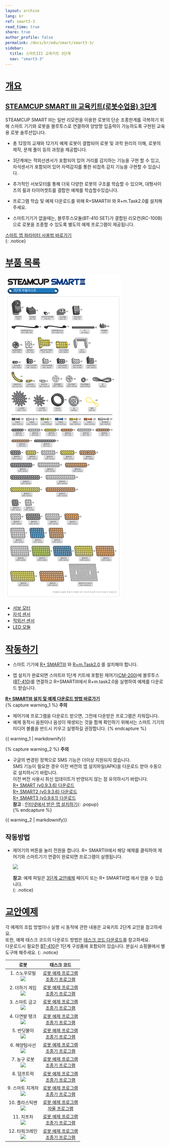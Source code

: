 ```yaml
---
layout: archive
lang: kr
ref: smart3-3
read_time: true
share: true
author_profile: false
permalink: /docs/kr/edu/smart/smart3-3/
sidebar:
  title: 스마트III 교육키트 3단계
  nav: "smart3-3"
---
```


# [개요](#개요)

## [STEAMCUP SMART III 교육키트(로봇수업용) 3단계](#steamcup-smart-iii-교육키트로봇수업용-3단계)

STEAMCUP SMART III는 일반 리모컨을 이용한 로봇의 단순 조종한계를 극복하기 위해 스마트 기기와 로봇을 블루투스로 연결하여 양방향 입출력이 가능하도록 구현된 교육용 로봇 솔루션입니다.

- 총 12장의 교재와 12가지 예제 로봇이 결합되어 로봇 및 과학 원리의 이해, 로봇의 제작, 문제 풀이 등의 과정을 제공합니다.

- 3단계에는 적외선센서가 포함되어 있어 거리를 감지하는 기능을 구현 할 수 있고, 자석센서가 포함되어 있어 자력감지를 통한 비접촉 감지 기능을 구현할 수 있습니다.

- 추가적인 서보모터를 통해 더욱 다양한 로봇의 구조를 학습할 수 있으며, 대형사이즈의 휠과 타이어셋트를 결합한 예제를 학습할수있습니다.

- 프로그램 학습 및 예제 다운로드를 위해 R+SMARTIII 와 R+m.Task2.0를 설치해주세요.

- 스마트기기가 없을때는, 블루투스모듈(BT-410 SET)가 결합된 리모컨(RC-100B)으로 로봇을 조종할 수 있도록 별도의 예제 프로그램이 제공됩니다.

[스마트 앱 파라미터 사용법 바로가기]  
{: .notice}


# [부품 목록](#부품-목록)

![](/assets/images/edu/smart/smart3-3_e-manual.jpg)

- [서보 모터]
- [자석 센서]
- [적외선 센서]
- [LED 모듈]

# [작동하기](#작동하기)

- 스마트 기기에 [R+ SMARTIII] 와 [R+m.Task2.0] 를 설치해야 합니다.

- 앱 설치가 완료되면 스마트III 1단계 키트에 포함된 제어기([CM-200])에 블루투스([BT-410])를 연결하고 R+SMARTIII에서 R+m.task2.0을 실행하여 예제를 다운로드 받습니다.  

**[R+ SMARTIII 설치 및 예제 다운로드 방법 바로가기](/docs/kr/software/mobile_app/rplussmart/#r-smart-다운로드설치)**  
{% capture warning_1 %}
**주의**  
- 제어기에 프로그램을 다운로드 받으면, 그전에 다운받은 프로그램은 지워집니다.  
- 예제 동작시 음원이나 음성이 재생되는 것을 함께 확인하기 위해서는 스마트 기기의 미디어 볼륨을 반드시 키우고 실행하길 권장합니다.
{% endcapture %}
<div class ="notice--warning">{{ warning_1 | markdownify}}</div>

{% capture warning_2 %}
**주의**  
- 구글의 변경된 정책으로 SMS 기능은 더이상 지원되지 않습니다.  
SMS 기능이 필요한 경우 이전 버전의 앱 설치파일(APK)을 다운로드 받아 수동으로 설치하시기 바랍니다.  
이전 버전 사용시 최신 업데이트가 반영되지 않는 점 유의하시기 바랍니다.  
[R+ SMART (v0.9.3.6) 다운로드](http://www.robotis.com/service/download.php?no=1674)  
[R+ SMART2 (v0.9.3.6) 다운로드](http://www.robotis.com/service/download.php?no=1675)  
[R+ SMART3 (v0.9.6.1) 다운로드](http://www.robotis.com/service/download.php?no=1673)   
**참고** : [인터넷에서 받은 앱 설치하기](/docs/kr/popup/apk_install){: .popup}  
{% endcapture %}
<div class ="notice--warning">{{ warning_2 | markdownify}}</div>


## 작동방법

- 제어기의 버튼을 눌러 전원을 켭니다. R+ SMARTIII에서 해당 예제를 클릭하여 제어기와 스마트기기 연결이 완료되면 프로그램이 실행됩니다.

  ![](/assets/images/edu/smart/cm_200_7.jpg)

  **참고**: 예제 파일은 [3단계 교안예제] 페이지 또는 R+ SMARTIII앱 에서 얻을 수 있습니다.  
  {: .notice}

# [교안예제](#교안예제)

각 예제의 조립 방법이나 실행 시 동작에 관한 내용은 교육키트 2단계 교안을 참고하세요.  
또한, 예제 태스크 코드의 다운로드 방법은 [태스크 코드 다운로드]를 참고하세요.  
다운로드시 필요한 [BT-410]은 1단계 구성품에 포함되어 있습니다. 분실시 쇼핑몰에서 별도구매 해주세요.
{: .notice}


|로봇|태스크 코드|
| :---: | :-----: |
|1. 스노우모빌<br />![](/assets/images/edu/smart/200_1lifesaving_car.png)|[로봇 예제 프로그램][01_smart3_L3_Snow_Mobile_kr.tskx]<br />[조종기 프로그램][03_smart3_L3_Snow_Mobile_RC_kr.tskx]|
|2. 더하기 게임<br />![](/assets/images/edu/smart/200_2counter.png)|[로봇 예제 프로그램][01_smart3_L3_Add_Game_kr.tskx]<br />[조종기 프로그램][03_smart3_L3_Add_Game_RC_kr.tskx]|
|3. 스마트 금고<br />![](/assets/images/edu/smart/200_3robot_safe.png)|[로봇 예제 프로그램][01_smart3_L3_Strong_Box_kr.tskx]<br />[조종기 프로그램][03_smart3_L3_Strong_Box_RC_kr.tskx]|
|4. 다연발 탱크<br />![](/assets/images/edu/smart/200_4cannon.png)|[로봇 예제 프로그램][01_smart3_L3_Multiple_Roket_Tank_kr.tskx]<br />[조종기 프로그램][03_smart3_L3_Multiple_Roket_Tank_RC_kr.tskx]|
|5. 반딧불이<br />![](/assets/images/edu/smart/200_5firefly.png)|[로봇 예제 프로그램][01_smart3_L3_Firefly_kr.tskx]<br />[조종기 프로그램][3_smart3_L3_Firefly_RC_kr.tskx]|
|6. 해양탐사선<br />![](/assets/images/edu/smart/200_6submarine.png)|[로봇 예제 프로그램][01_smart3_L3_Research_Vessel_kr.tskx]<br />[조종기 프로그램][03_smart3_L3_Research_Vessel_RC_kr.tskx]|
|7. 농구 로봇<br />![](/assets/images/edu/smart/200_7basketball.png)|[로봇 예제 프로그램][01_smart3_L3_Basketball_Bot_kr.tskx]<br />[조종기 프로그램][03_smart3_L3_Basketball_Bot_RC_kr.tskx]|
|8. 덤프트럭<br />![](/assets/images/edu/smart/200_8ump_truck.png)|[로봇 예제 프로그램][01_smart3_L3_Dump_Truck_kr.tskx]<br />[조종기 프로그램][03_smart3_L3_Dump_Truck_RC_kr.tskx]|
|9. 스마트 지게차<br />![](/assets/images/edu/smart/200_9forklift.png)|[로봇 예제 프로그램][01_smart3_L3_Forklift_kr.tskx]<br />[조종기 프로그램][03_smart3_L3_Forklift_RC_kr.tskx]|
|10. 플라스틱맨<br />![](/assets/images/edu/smart/200_10wolverine.png)|[로봇 예제 프로그램][01_smart3_L3_Plastic_Man_kr.tskx]<br />[자율 프로그램][03_smart3_L3_Plastic_Man_AI_kr.tskx]|
|11. 지프차<br />![](/assets/images/edu/smart/200_11jeep.png)|[로봇 예제 프로그램][01_smart3_L3_Jeep_Car_kr.tskx]<br />[조종기 프로그램][03_smart3_L3_Jeep_Car_RC_kr.tskx]|
|12. 타워크레인<br />![](/assets/images/edu/smart/200_12crane.png)|[로봇 예제 프로그램][01_smart3_L3_Tower_Crane_kr.tskx]<br />[조종기 프로그램][03_smart3_L3_Tower_Crane_RC_kr.tskx]|


[스마트 앱 파라미터 사용법 바로가기]: /docs/kr/software/rplus1/task/task_misc/#스마트앱-파라미터
[서보 모터]: /docs/kr/parts/motor/servo_motor/
[자석 센서]: /docs/kr/parts/sensor/mgss-10/
[적외선 센서]: /docs/kr/parts/sensor/irss-10/
[LED 모듈]: /docs/kr/parts/display/lm-10/
[R+ SMARTIII 설치 및 예제 다운로드 방법 바로가기]: /docs/kr/software/mobile_app/rplussmart/#r-smart-다운로드설치
[R+ SMARTIII]: /docs/kr/software/mobile_app/rplussmart/
[R+m.Task2.0]: /docs/kr/software/rplus_mobile/mtask20/
[CM-200]: /docs/kr/parts/controller/cm-200/
[BT-410]: /docs/kr/parts/communication/bt-410/
[3단계 교안예제]: #교안예제
[태스크 코드 다운로드]: /docs/kr/faq/download_task_code/
[BT-410]: /docs/kr/parts/communication/bt-410/
[01_smart3_L3_Snow_Mobile_kr.tskx]: http://www.robotis.com/service/download.php?no=1093
[03_smart3_L3_Snow_Mobile_RC_kr.tskx]: http://www.robotis.com/service/download.php?no=1105
[01_smart3_L3_Add_Game_kr.tskx]: http://www.robotis.com/service/download.php?no=1084
[03_smart3_L3_Add_Game_RC_kr.tskx]: http://www.robotis.com/service/download.php?no=1096
[01_smart3_L3_Strong_Box_kr.tskx]: http://www.robotis.com/service/download.php?no=1094
[03_smart3_L3_Strong_Box_RC_kr.tskx]: http://www.robotis.com/service/download.php?no=1106
[01_smart3_L3_Multiple_Roket_Tank_kr.tskx]: http://www.robotis.com/service/download.php?no=1090
[03_smart3_L3_Multiple_Roket_Tank_RC_kr.tskx]: http://www.robotis.com/service/download.php?no=1102
[01_smart3_L3_Firefly_kr.tskx]: http://www.robotis.com/service/download.php?no=1087
[3_smart3_L3_Firefly_RC_kr.tskx]: http://www.robotis.com/service/download.php?no=1099
[01_smart3_L3_Research_Vessel_kr.tskx]: http://www.robotis.com/service/download.php?no=1092
[03_smart3_L3_Research_Vessel_RC_kr.tskx]: http://www.robotis.com/service/download.php?no=1104
[01_smart3_L3_Basketball_Bot_kr.tskx]: http://www.robotis.com/service/download.php?no=1085
[03_smart3_L3_Basketball_Bot_RC_kr.tskx]: http://www.robotis.com/service/download.php?no=1097
[01_smart3_L3_Dump_Truck_kr.tskx]: http://www.robotis.com/service/download.php?no=1086
[03_smart3_L3_Dump_Truck_RC_kr.tskx]: http://www.robotis.com/service/download.php?no=1098
[01_smart3_L3_Forklift_kr.tskx]: http://www.robotis.com/service/download.php?no=1088
[03_smart3_L3_Forklift_RC_kr.tskx]: http://www.robotis.com/service/download.php?no=1100
[01_smart3_L3_Plastic_Man_kr.tskx]: http://www.robotis.com/service/download.php?no=1091
[03_smart3_L3_Plastic_Man_AI_kr.tskx]: http://www.robotis.com/service/download.php?no=1103
[01_smart3_L3_Jeep_Car_kr.tskx]: http://www.robotis.com/service/download.php?no=1089
[03_smart3_L3_Jeep_Car_RC_kr.tskx]: http://www.robotis.com/service/download.php?no=1101
[01_smart3_L3_Tower_Crane_kr.tskx]: http://www.robotis.com/service/download.php?no=1095
[03_smart3_L3_Tower_Crane_RC_kr.tskx]: http://www.robotis.com/service/download.php?no=1107
